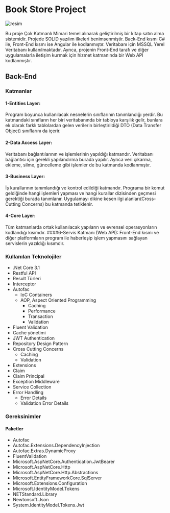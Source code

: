# Book Store Project
![resim](https://github.com/gceylann/BookStoreProject-Backend/blob/master/WebAPI/wwwroot/Images/671822c2f63dd5f65d8fd15c9710420b.jpg)

Bu proje Çok Katmanlı Mimari temel alınarak geliştirilmiş  bir kitap satın alma sistemidir. Projede SOLID yazılım ilkeleri benimsenmiştir.
Back-End kısmı C# ile, Front-End kısmı ise Angular ile kodlanmıştır. Veritabanı için MSSQL Yerel Veritabanı kullanılmaktadır. 
Ayrıca, projenin Front-End tarafı ve diğer uygulamalarla iletişim kurmak için hizmet katmanında bir Web API kodlanmıştır.

## Back-End
### Katmanlar
#### 1-Entities Layer: 
Program boyunca kullanılacak nesnelerin sınıflarının tanımlandığı yerdir. Bu katmandaki sınıfların her biri veritabanında bir tabloya karşılık gelir, 
bunlara ek olarak farklı tablolardan gelen verilerin birleştirildiği DTO (Data Transfer Object) sınıflarını da içerir.
#### 2-Data Access Layer: 
Veritabanı bağlantılarının ve işlemlerinin yapıldığı katmandır. Veritabanı bağlantısı için gerekli yapılandırma burada yapılır. 
Ayrıca veri çıkarma, ekleme, silme, güncelleme gibi işlemler de bu katmanda kodlanmıştır.
#### 3-Business Layer: 
İş kurallarının tanımlandığı ve kontrol edildiği katmandır. Programa bir komut geldiğinde hangi işlemleri yapması ve hangi kurallar dizisinden geçmesi 
gerektiği burada tanımlanır. Uygulamayı dikine kesen ilgi alanları(Cross-Cutting Concerns) bu katmanda tetiklenir.
#### 4-Core Layer: 
Tüm katmanlarda ortak kullanılacak yapıların ve evrensel operasyonların kodlandığı kısımdır.
####6-Servis Katmanı (Web API): 
Front-End kısmı ve diğer platformların program ile haberleşip işlem yapmasını sağlayan servislerin yazıldığı kısımdır.

### Kullanılan Teknolojiler
* .Net Core 3.1
* Restful API
* Result Türleri
* Interceptor
* Autofac
   * IoC Containers
   * AOP, Aspect Oriented Programming
       -  Caching
       -  Performance
       -  Transaction
       -  Validation
* Fluent Validation
* Cache yönetimi
* JWT Authentication
* Repository Design Pattern
* Cross Cutting Concerns
   *  Caching
   *  Validation
* Extensions
* Claim
* Claim Principal
* Exception Middleware
* Service Collection
* Error Handling
  *  Error Details
  *  Validation Error Details

### Gereksinimler
#### Paketler
- Autofac	
- Autofac.Extensions.DependencyInjection	
- Autofac.Extras.DynamicProxy	
- FluentValidation	
- Microsoft.AspNetCore.Authentication.JwtBearer	
- Microsoft.AspNetCore.Http	
- Microsoft.AspNetCore.Http.Abstractions	
- Microsoft.EntityFrameworkCore.SqlServer	
- Microsoft.Extensions.Configuration	
- Microsoft.IdentityModel.Tokens	
- NETStandard.Library	
- Newtonsoft.Json	
- System.IdentityModel.Tokens.Jwt
